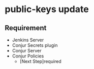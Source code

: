 # public-keys update #
## Requirement
+ Jenkins Server
+ Conjur Secrets plugin
+ Conjur Server
+ Conjur Policies
  * [Next Step]required
